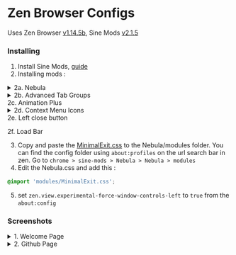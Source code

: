 # Zen Browser Configs

Uses Zen Browser [v1.14.5b](https://github.com/zen-browser/desktop/releases/tag/1.14.5b), Sine Mods [v2.1.5](https://github.com/CosmoCreeper/Sine/releases/tag/v2.1.5)

### Installing

1. Install Sine Mods, [guide](https://github.com/CosmoCreeper/Sine/wiki/Installation#-automatic-installation-recommended)
2. Installing mods :
<details>
<summary>2a. Nebula</summary>
<img src="./settings/nebula.png">
</details>
<details>
<summary>2b. Advanced Tab Groups</summary>
<img src="./settings/advanced_tab_groups.png">
</details>
2c. Animation Plus
<details>
<summary>2d. Context Menu Icons</summary>
<img src="./settings/context_menu_icons.png">
</details>
2e. Left close button

2f. Load Bar

3. Copy and paste the [MinimalExit.css](./module/MinimalExit.css) to the Nebula/modules folder. You can find the config folder using `about:profiles` on the url search bar in zen. Go to `chrome > sine-mods > Nebula > Nebula > modules`
4. Edit the Nebula.css and add this :

```css
@import 'modules/MinimalExit.css';
```

5. set `zen.view.experimental-force-window-controls-left` to `true` from the `about:config`

### Screenshots

<details>
<summary>1. Welcome Page</summary>
<img src="./screenshots/welcome_page.jpg">
</details>

<details>
<summary>2. Github Page</summary>
<img src="./screenshots/github.png">
</details>
